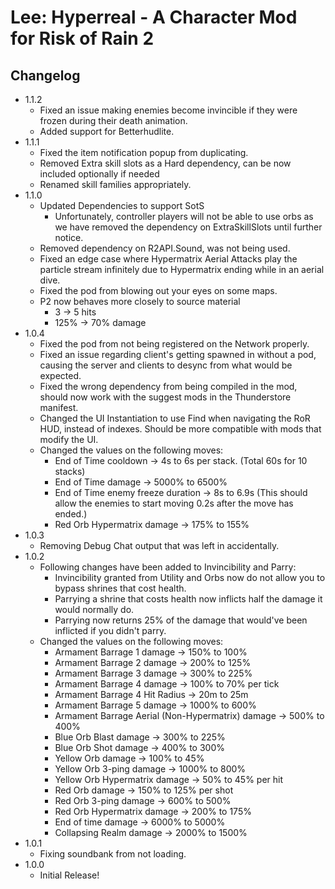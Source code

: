 # Lee: Hyperreal - A Character Mod for Risk of Rain 2
## Changelog
- 1.1.2
    - Fixed an issue making enemies become invincible if they were frozen during their death animation.
    - Added support for Betterhudlite.
- 1.1.1
    - Fixed the item notification popup from duplicating.
    - Removed Extra skill slots as a Hard dependency, can be now included optionally if needed
    - Renamed skill families appropriately.
- 1.1.0
    - Updated Dependencies to support SotS
        - Unfortunately, controller players will not be able to use orbs as we have removed the dependency on ExtraSkillSlots until further notice.
    - Removed dependency on R2API.Sound, was not being used.
    - Fixed an edge case where Hypermatrix Aerial Attacks play the particle stream infinitely due to Hypermatrix ending while in an aerial dive.
	- Fixed the pod from blowing out your eyes on some maps.
	- P2 now behaves more closely to source material
	    - 3 -> 5 hits 
        - 125% -> 70% damage
- 1.0.4
    - Fixed the pod from not being registered on the Network properly.
    - Fixed an issue regarding client's getting spawned in without a pod, causing the server and clients to desync from what would be expected.
    - Fixed the wrong dependency from being compiled in the mod, should now work with the suggest mods in the Thunderstore manifest.
    - Changed the UI Instantiation to use Find when navigating the RoR HUD, instead of indexes. Should be more compatible with mods that modify the UI.
    - Changed the values on the following moves:
        - End of Time cooldown -> 4s to 6s per stack. (Total 60s for 10 stacks)
        - End of Time damage -> 5000% to 6500%
        - End of Time enemy freeze duration -> 8s to 6.9s (This should allow the enemies to start moving 0.2s after the move has ended.)
        - Red Orb Hypermatrix damage -> 175% to 155%
- 1.0.3
    - Removing Debug Chat output that was left in accidentally.
- 1.0.2
    - Following changes have been added to Invincibility and Parry:
        - Invincibility granted from Utility and Orbs now do not allow you to bypass shrines that cost health.
        - Parrying a shrine that costs health now inflicts half the damage it would normally do. 
        - Parrying now returns 25% of the damage that would've been inflicted if you didn't parry.
    - Changed the values on the following moves:
        - Armament Barrage 1 damage -> 150% to 100%
        - Armament Barrage 2 damage -> 200% to 125%
        - Armament Barrage 3 damage -> 300% to 225%
        - Armament Barrage 4 damage -> 100% to 70% per tick
        - Armament Barrage 4 Hit Radius -> 20m to 25m
        - Armament Barrage 5 damage -> 1000% to 600%
        - Armament Barrage Aerial (Non-Hypermatrix) damage -> 500% to 400%
        - Blue Orb Blast damage -> 300% to 225%
        - Blue Orb Shot damage -> 400% to 300%
        - Yellow Orb damage -> 100% to 45%
        - Yellow Orb 3-ping damage -> 1000% to 800%
        - Yellow Orb Hypermatrix damage -> 50% to 45% per hit
        - Red Orb damage -> 150% to 125% per shot
        - Red Orb 3-ping damage -> 600% to 500%
        - Red Orb Hypermatrix damage -> 200% to 175%
        - End of time damage -> 6000% to 5000%
        - Collapsing Realm damage -> 2000% to 1500%
- 1.0.1
    - Fixing soundbank from not loading. 
- 1.0.0
    - Initial Release!